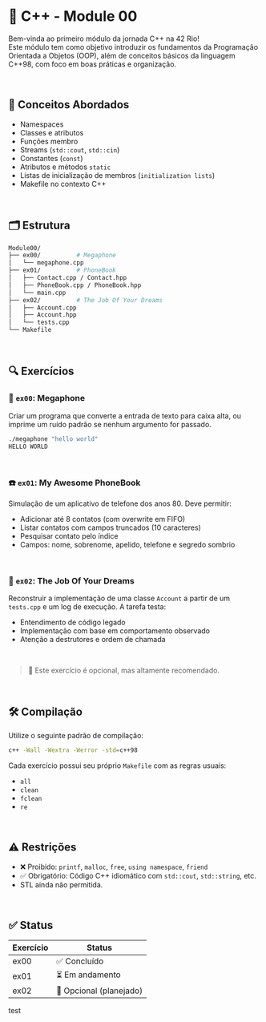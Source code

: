 # 📘 C++ - Module 00

Bem-vinda ao primeiro módulo da jornada C++ na 42 Rio!  
Este módulo tem como objetivo introduzir os fundamentos da Programação Orientada a Objetos (OOP), além de conceitos básicos da linguagem C++98, com foco em boas práticas e organização.

<br>

## 🧠 Conceitos Abordados

- Namespaces
- Classes e atributos
- Funções membro
- Streams (`std::cout`, `std::cin`)
- Constantes (`const`)
- Atributos e métodos `static`
- Listas de inicialização de membros (`initialization lists`)
- Makefile no contexto C++

<br>

## 🗂 Estrutura

```bash
Module00/
├── ex00/          # Megaphone
│   └── megaphone.cpp
├── ex01/          # PhoneBook
│   ├── Contact.cpp / Contact.hpp
│   ├── PhoneBook.cpp / PhoneBook.hpp
│   └── main.cpp
├── ex02/          # The Job Of Your Dreams
│   ├── Account.cpp
│   ├── Account.hpp
│   └── tests.cpp
└── Makefile
````

<br>

## 🔍 Exercícios

### 📢 `ex00`: Megaphone

Criar um programa que converte a entrada de texto para caixa alta, ou imprime um ruído padrão se nenhum argumento for passado.

```bash
./megaphone "hello world"
HELLO WORLD
```

<br>

### ☎️ `ex01`: My Awesome PhoneBook

Simulação de um aplicativo de telefone dos anos 80. Deve permitir:

* Adicionar até 8 contatos (com overwrite em FIFO)
* Listar contatos com campos truncados (10 caracteres)
* Pesquisar contato pelo índice
* Campos: nome, sobrenome, apelido, telefone e segredo sombrio

<br>

### 💼 `ex02`: The Job Of Your Dreams

Reconstruir a implementação de uma classe `Account` a partir de um `tests.cpp` e um log de execução. A tarefa testa:

* Entendimento de código legado
* Implementação com base em comportamento observado
* Atenção a destrutores e ordem de chamada

<br>

> 📝 Este exercício é opcional, mas altamente recomendado.

<br>

## 🛠 Compilação

Utilize o seguinte padrão de compilação:

```bash
c++ -Wall -Wextra -Werror -std=c++98
```

Cada exercício possui seu próprio `Makefile` com as regras usuais:

* `all`
* `clean`
* `fclean`
* `re`

<br>

## ⚠️ Restrições

* ❌ Proibido: `printf`, `malloc`, `free`, `using namespace`, `friend`
* ✅ Obrigatório: Código C++ idiomático com `std::cout`, `std::string`, etc.
* STL ainda não permitida.

<br>

## ✅ Status

| Exercício | Status                  |
| --------- | ----------------------- |
| ex00      | ✅ Concluído            |
| ex01      | ⏳ Em andamento         |
| ex02      | 🔲 Opcional (planejado) |

test